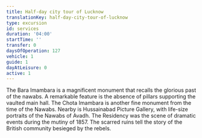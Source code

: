 ```yaml
---
title: Half-day city tour of Lucknow
translationKey: half-day-city-tour-of-lucknow
type: excursion
id: services
duration: '04:00'
startTime: ''
transfer: 0
daysOfOperation: 127
vehicle: 1
guide: 1
dayAtLeisure: 0
active: 1
---
```

The Bara Imambara is a magnificent monument that recalls the glorious past of the nawabs. A remarkable feature is the absence of pillars supporting the vaulted main hall. The Chota Imambara is another fine monument from the time of the Nawabs. Nearby is Hussainabad Picture Gallery, with life-size portraits of the Nawabs of Avadh. The Residency was the scene of dramatic events during the mutiny of 1857. The scarred ruins tell the story of the British community besieged by the rebels.